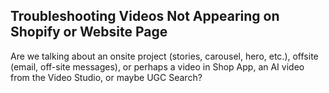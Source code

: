 ## Troubleshooting Videos Not Appearing on Shopify or Website Page

Are we talking about an onsite project (stories, carousel, hero, etc.), offsite (email, off-site messages), or perhaps a video in Shop App, an AI video from the Video Studio, or maybe UGC Search?